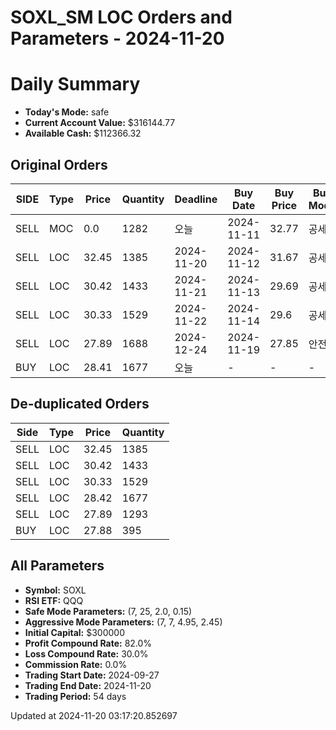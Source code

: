 # SOXL_SM LOC Orders and Parameters - 2024-11-20

# Daily Summary

- **Today's Mode:** safe
- **Current Account Value:** $316144.77
- **Available Cash:** $112366.32

## Original Orders

| SIDE | Type | Price | Quantity | Deadline | Buy Date | Buy Price | Buy Mode |
|------|------|-------|----------|----------|----------|-----------|----------|
| SELL | MOC | 0.0 | 1282 | 오늘 | 2024-11-11 | 32.77 | 공세 |
| SELL | LOC | 32.45 | 1385 | 2024-11-20 | 2024-11-12 | 31.67 | 공세 |
| SELL | LOC | 30.42 | 1433 | 2024-11-21 | 2024-11-13 | 29.69 | 공세 |
| SELL | LOC | 30.33 | 1529 | 2024-11-22 | 2024-11-14 | 29.6 | 공세 |
| SELL | LOC | 27.89 | 1688 | 2024-12-24 | 2024-11-19 | 27.85 | 안전 |
| BUY | LOC | 28.41 | 1677 | 오늘 | - | - | - |

## De-duplicated Orders

| Side | Type | Price | Quantity |
|------|------|-------|----------|
| SELL | LOC | 32.45 | 1385 |
| SELL | LOC | 30.42 | 1433 |
| SELL | LOC | 30.33 | 1529 |
| SELL | LOC | 28.42 | 1677 |
| SELL | LOC | 27.89 | 1293 |
| BUY | LOC | 27.88 | 395 |

## All Parameters

- **Symbol:** SOXL
- **RSI ETF:** QQQ
- **Safe Mode Parameters:** (7, 25, 2.0, 0.15)
- **Aggressive Mode Parameters:** (7, 7, 4.95, 2.45)
- **Initial Capital:** $300000
- **Profit Compound Rate:** 82.0%
- **Loss Compound Rate:** 30.0%
- **Commission Rate:** 0.0%
- **Trading Start Date:** 2024-09-27
- **Trading End Date:** 2024-11-20
- **Trading Period:** 54 days

Updated at 2024-11-20 03:17:20.852697
